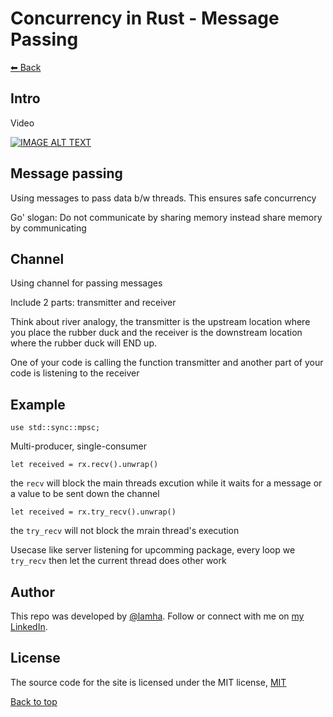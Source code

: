 # Concurrency in Rust - Message Passing

[⬅ Back](../README.md)

## Intro 
Video 

<div>
  <a href="https://www.youtube.com/watch?v=FE1BkKqYCGU"><img src="https://img.youtube.com/vi/FE1BkKqYCGU/0.jpg" alt="IMAGE ALT TEXT"></a>
</div>

## Message passing 
Using messages to pass data b/w threads. This ensures safe concurrency  

Go' slogan: Do not communicate by sharing memory instead share memory by communicating 

## Channel 
Using channel for passing messages 

Include 2 parts: transmitter and receiver 

Think about river analogy, the transmitter is the upstream location where you place the rubber duck and the receiver is the downstream location where the rubber duck will END up.

One of your code is calling the function transmitter and another part of your code is listening to the receiver 

## Example 

`use std::sync::mpsc;`

Multi-producer, single-consumer 

`let received = rx.recv().unwrap()`

the `recv` will block the main threads excution while it waits for a message or a value to be sent down the channel 

`let received = rx.try_recv().unwrap()`

the `try_recv` will not block the mrain thread's execution 

Usecase like server listening for upcomming package, every loop we `try_recv` then let the current thread does other work 





## Author

This repo was developed by [@lamha](https://github.com/HaLamUs). 
Follow or connect with me on [my LinkedIn](https://www.linkedin.com/in/lamhacs). 

## License
The source code for the site is licensed under the MIT license, [MIT](https://opensource.org/license/mit/)

 <a href="#top">Back to top</a>